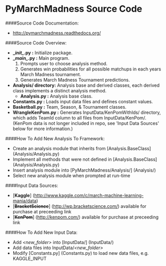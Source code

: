PyMarchMadness Source Code
=============

####Source Code Documentation:
- http://pymarchmadness.readthedocs.org/

####Source Code Overview:
- **\__init\__.py :** Initialize package.
- **\__main\__.py :** Main program.
  1. Prompts user to choose analysis method.
  2. Generates win probabilities for all possible matchups in each years March Madness tournament.
  3. Generates March Madness Tournament predictions.
- **Analysis/ directory:** Analysis base and derived classes, each derived class implements a distinct analysis method.
  - **Analysis.py :** Analysis base class.
- **Constants.py :** Loads input data files and defines constant values.
- **Basketball.py :** Team, Season, & Tournament classes.
- **WrangleKenPom.py :** Generates InputData/KenPomWithIds/ directory, which adds TeamId column to all files from InputData/KenPom/. (KenPom data is not longer included in repo, see 'Input Data Sources' below for more information.)

####How To Add New Analysis To Framework:
- Create an analysis module that inherits from [Analysis.BaseClass] (Analysis/Analysis.py)
- Implement all methods that were not defined in [Analysis.BaseClass] (Analysis/Analysis.py)
- Insert analysis module into [PyMarchMadness/Analysis/] (Analysis/)
- Select new analysis module when prompted at run-time

####Input Data Sources:
- [**Kaggle**] (http://www.kaggle.com/c/march-machine-learning-mania/data)
- [~~**BracketScience**~~] (http://wp.bracketscience.com/) available for purchase at preceeding link
- [~~**KenPom**~~] (http://kenpom.com/) available for purchase at preceeding link

####How To Add New Input Data:
- Add *\<new_folder\>* into [InputData/] (InputData/)
- Add data files into InputData/*\<new_folder\>*
- Modify [Constants.py] (Constants.py) to load new data files, e.g. KAGGLE_INPUT
